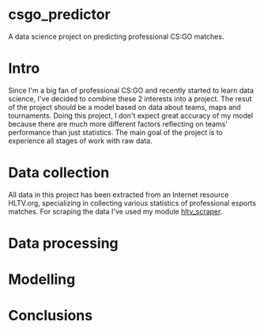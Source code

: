# csgo_predictor
A data science project on predicting professional CS:GO matches.
# Intro
Since I'm a big fan of professional CS:GO and recently started to learn data science, I've decided to combine these 2 interests into a project. The resut of the project should be a model based on data about teams, maps and tournaments. Doing this project, I don't expect great accuracy of my model because there are much more different factors reflecting on teams' performance than just statistics. The main goal of the project is to experience all stages of work with raw data.  
# Data collection
All data in this project has been extracted from an Internet resource HLTV.org, specializing in collecting various statistics of professional esports matches. For scraping the data I've used my module [hltv_scraper](https://github.com/kiritango/hltv_scraper).
# Data processing
# Modelling
# Conclusions
